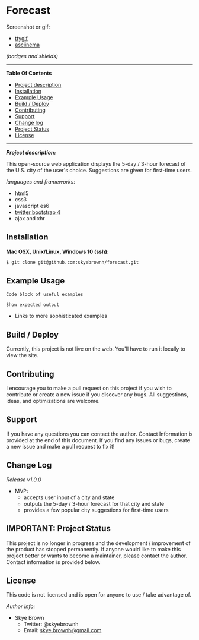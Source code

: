 # Forecast

Screenshot or gif:
- [ttygif](https://github.com/icholy/ttygif)
- [asciinema](https://asciinema.org/)

*(badges and shields)*

***
**Table Of Contents**

- [Project description](#project-description)
- [Installation](#installation)
- [Example Usage](#example-usage)
- [Build / Deploy](#build-/-deploy)
- [Contributing](#contributing)
- [Support](#support)
- [Change log](#change-log)
- [Project Status](#important:-project-status)
- [License](#license)
***

***Project description:***

This open-source web application displays the 5-day / 3-hour forecast of the U.S. city of the user's choice. Suggestions are given for first-time users. 

*languages and frameworks:*
- html5
- css3
- javascript es6
- [twitter bootstrap 4](https://getbootstrap.com/)
- ajax and xhr

## Installation

**Mac OSX, Unix/Linux, Windows 10 (ssh):**
```bash
$ git clone git@github.com:skyebrownh/forecast.git
```

## Example Usage

```
Code block of useful examples

Show expected output
```

- Links to more sophisticated examples

## Build / Deploy

Currently, this project is not live on the web. You'll have to run it locally to view the site. 

## Contributing

I encourage you to make a pull request on this project if you wish to contribute or create a new issue if you discover any bugs. All suggestions, ideas, and optimizations are welcome. 

## Support

If you have any questions you can contact the author. Contact Information is provided at the end of this document. If you find any issues or bugs, create a new issue and make a pull request to fix it!

## Change Log

*Release v1.0.0*
- MVP:
  - accepts user input of a city and state
  - outputs the 5-day / 3-hour forecast for that city and state
  - provides a few popular city suggestions for first-time users

## IMPORTANT: Project Status

This project is no longer in progress and the development / improvement of the product has stopped permanently. If anyone would like to make this project better or wants to become a maintainer, please contact the author. Contact information is provided below.

## License

This code is not licensed and is open for anyone to use / take advantage of.

*Author Info:*
- Skye Brown
  - Twitter: @skyebrownh
  - Email: skye.brownh@gmail.com
